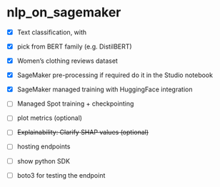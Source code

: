# nlp_on_sagemaker

- [X] Text classification, with 
- [X] pick from BERT family (e.g. DistilBERT)
- [X] Women’s clothing reviews dataset
- [X] SageMaker pre-processing if required do it in the Studio notebook
- [X] SageMaker managed training with HuggingFace integration
- [ ] Managed Spot training + checkpointing
- [ ] plot metrics (optional)
- [ ] ~~Explainability: Clarify SHAP values (optional)~~
- [ ] hosting endpoints
- [ ] show python SDK
- [ ] boto3 for testing the endpoint

